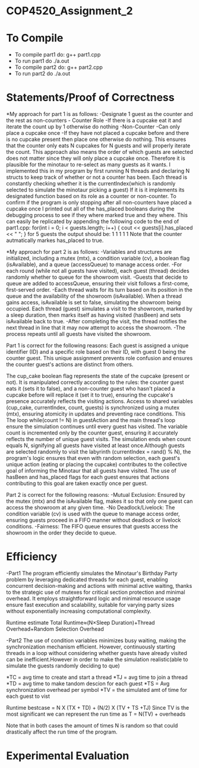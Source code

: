 # COP4520_Assignment_2
# To Compile
* To compile part1 do: g++ part1.cpp
* To run part1 do ./a.out
* To compile part2 do: g++ part2.cpp
* To run part2 do ./a.out
# Statements/Proof of Correctness 
*My approach for part 1 is as follows: 
  -Designate 1 guest as the counter and the rest as non-counters
    - Counter Role
      -If there is a cupcake eat it and iterate the count up by 1 otherwise do nothing
    -Non-Counter
      -Can only place a cupcake once
      -If they have not placed a cupcake before and there is no cupcake present then place one otherwise do nothing. 
      This ensures that the counter only eats N cupcakes for N guests and will properly iterate the count.
    This approach also means the order of which guests are selected does not matter since they will only place a cupcake once. Therefore
    it is plausible for the minotaur to re-select as many guests as it wants. 
    I implemented this in my program by first running N threads and declaring N structs to keep track of whether or not a counter has been.
    Each thread is constantly checking whether it is the currentIndex(which is randomly selected to simulate the minotaur picking a guest)
    If it is it implements its designated function based on its role as a counter or non-counter.
    To confirm if the program is only stopping after all non-counters have placed a cupcake once I printed out all of the has_placed booleans during
    the debugging process to see if they where marked true and they where. This can easily be replicated by appending the following code to the end of
    part1.cpp: 
    for(int i = 0; i < guests.length; i++)
    {
      cout << guests[i].has_placed << " ";
    }
    for 5 guests the output should be: 1 1 1 1 1 
    Note that the counter autmatically markes has_placed to true. 

*My approach for part 2 is as follows:
-Variables and structures are initialized, including a mutex (mtx), a condition variable (cv), a boolean flag (isAvailable), and a queue (accessQueue) to manage access order.
-For each round (while not all guests have visited), each guest (thread) decides randomly whether to queue for the showroom visit.
-Guests that decide to queue are added to accessQueue, ensuring their visit follows a first-come, first-served order.
-Each thread waits for its turn based on its position in the queue and the availability of the showroom (isAvailable). When a thread gains access, isAvailable is set to false, simulating the showroom being occupied.
Each thread (guest) simulates a visit to the showroom, marked by a sleep duration, then marks itself as having visited (hasBeen) and sets isAvailable back to true.
-After completing the visit, the thread notifies the next thread in line that it may now attempt to access the showroom.
-The process repeats until all guests have visited the showroom.

Part 1 is correct for the following reasons:
Each guest is assigned a unique identifier (ID) and a specific role based on their ID, with guest 0 being the counter guest. This unique assignment prevents role confusion and ensures the counter guest's actions are distinct from others.

The cup_cake boolean flag represents the state of the cupcake (present or not). It is manipulated correctly according to the rules: the counter guest eats it (sets it to false), and a non-counter guest who hasn't placed a cupcake before will replace it (set it to true), ensuring the cupcake's presence accurately reflects the visiting actions.
Access to shared variables (cup_cake, currentIndex, count, guests) is synchronized using a mutex (mtx), ensuring atomicity in updates and preventing race conditions. This 
The loop while(count != N) in guestAction and the main thread's loop ensure the simulation continues until every guest has visited. The variable count is incremented only by the counter guest, ensuring it accurately reflects the number of unique guest visits. The simulation ends when count equals N, signifying all guests have visited at least once.Although guests are selected randomly to visit the labyrinth (currentIndex = rand() % N), the program's logic ensures that even with random selection, each guest's unique action (eating or placing the cupcake) contributes to the collective goal of informing the Minotaur that all guests have visited. The use of hasBeen and has_placed flags for each guest ensures that actions contributing to this goal are taken exactly once per guest.

Part 2 is correct for the following reasons:
-Mutual Exclusion: Ensured by the mutex (mtx) and the isAvailable flag, makes it so that only one guest can access the showroom at any given time.
-No Deadlock/Livelock: The condition variable (cv) is used with the queue to manage access order, ensuring guests proceed in a FIFO manner without deadlock or livelock conditions.
-Fairness: The FIFO queue ensures that guests access the showroom in the order they decide to queue.
    
  
# Efficiency 
-Part1
The program efficiently simulates the Minotaur's Birthday Party problem by leveraging dedicated threads for each guest, enabling concurrent decision-making and actions with minimal active waiting, thanks to the strategic use of mutexes for critical section protection and minimal overhead. It employs straightforward logic and minimal resource usage ensure fast execution and scalability, suitable for varying party sizes without exponentially increasing computational complexity. 

Runtime estimate 
Total Runtime≈(N×Sleep Duration)+Thread Overhead+Random Selection Overhead

-Part2
The use of condition variables minimizes busy waiting, making the synchronization mechanism efficient.
However, continuously starting threads in a loop without considering whether guests have already visited can be inefficient.However in order
to make the simulation realistic(able to simulate the guests randomly deciding to que) 

*TC = avg time to create and start a thread
*TJ = avg time to join a thread 
*TD = avg time to make tandom descion for each guest
*TS = Avg synchronization overhead per symbol
*TV = the simulated amt of time for each guest to vist

Runtime bestcase = N X (TX + TD) + (N/2) X (TV + TS +TJ)
Since TV is the most significant we can represent the run time as
T = N(TV) + overheads

Note that in both cases the amount of times N is random so that could drastically affect the run time of the program.

# Experimental Evaluation

